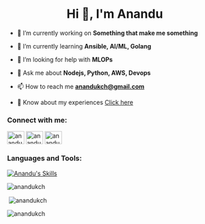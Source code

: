 <h1 align="center">Hi 👋, I'm Anandu</h1>
<!--<h3 align="center">A passionate Backend developer</h3> -->

 - 🔭 I’m currently working on **Something that make me something**

 - 🌱 I’m currently learning **Ansible, AI/ML, Golang** 

- 🤝 I’m looking for help with **MLOPs**

<!-- - 👨‍💻 All of my projects are available at [anandukch.me](https://anandukch.me) -->

- 💬 Ask me about **Nodejs, Python, AWS, Devops**

- 📫 How to reach me **anandukch@gmail.com**

- 📄 Know about my experiences [Click here](https://drive.google.com/file/d/1SO71fg5zpKdEiOTO3BQ1UaUjbtAVsY75/view?usp=drive_link)

<h3 align="left">Connect with me:</h3>
<p align="left">
<a href="https://linkedin.com/in/anandu-s-839896189/" target="blank"><img align="center" src="https://raw.githubusercontent.com/rahuldkjain/github-profile-readme-generator/master/src/images/icons/Social/linked-in-alt.svg" alt="anandu-s-839896189/" height="30" width="40" /></a>
<a href="https://kaggle.com/anandukch" target="blank"><img align="center" src="https://raw.githubusercontent.com/rahuldkjain/github-profile-readme-generator/master/src/images/icons/Social/kaggle.svg" alt="anandukch" height="30" width="40" /></a>
<a href="https://auth.geeksforgeeks.org/user/anandudevops" target="blank"><img align="center" src="https://raw.githubusercontent.com/rahuldkjain/github-profile-readme-generator/master/src/images/icons/Social/geeks-for-geeks.svg" alt="anandudevops" height="30" width="40" /></a>
</p>

<h3 align="left">Languages and Tools:</h3>

[![Anandu's Skills](https://skillicons.dev/icons?i=ts,python,rust,golang,spring,django,nodejs,fastapi,nestjs,postgres,aws,docker,linux,mongodb,firebase,gcp,cpp,express,react,tensorflow,git&theme=dark)](https://skillicons.dev)

<p>
<img align="center" src="https://github-readme-stats.vercel.app/api/top-langs?username=anandukch&show_icons=true&locale=en&layout=compact&theme=dark" alt="anandukch" />
</p>

<p>&nbsp;<img align="center" src="https://github-readme-stats.vercel.app/api?username=anandukch&show_icons=true&locale=en&theme=dark" alt="anandukch" /></p>

<p><img align="center" src="https://github-readme-streak-stats.herokuapp.com/?user=anandukch&theme=dark" alt="anandukch" /></p>
